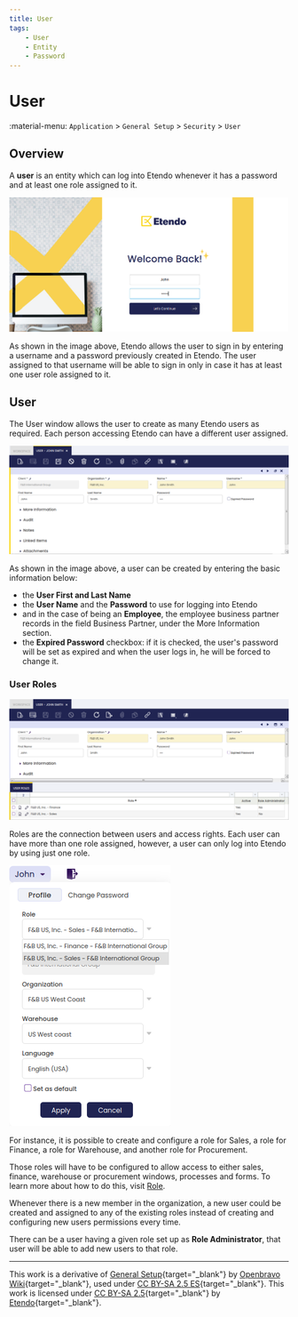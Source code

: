 ```yaml
---
title: User
tags:
    - User
    - Entity
    - Password
---
```


# User

:material-menu: `Application` > `General Setup` > `Security` > `User`

## Overview

A **user** is an entity which can log into Etendo whenever it has a password and at least one role assigned to it.

![](../../../../../assets/drive/uYk0-n-xUoagkerOKb87gcQ11qfxJ4C2C_uPR-SR_HlmbDw89FyUm7UY86xbdoD3TjOPpEBVFu0aITdVibP7fnpylt_fn8SttMp0fH3HkNOAle71cVvxAmMtvbMPkBN4rHrhr21j.png)

As shown in the image above, Etendo allows the user to sign in by entering a username and a password previously created in Etendo. The user assigned to that username will be able to sign in only in case it has at least one user role assigned to it.

## User

The User window allows the user to create as many Etendo users as required. Each person accessing Etendo can have a different user assigned.

![](../../../../../assets/drive/Xu1oqRnWMgbWI8-qp1RP-stpJ2YwNnKLJr04-gRcVOrIEkJm_er9fWwpe4F2Ncy_u3pATEEGw7t59JJrUW2y9QSsmNWTT9XXlC0cZuqlakWhF2KIfYfw6IaJhrseTY1tKjE0Uavl.png)

As shown in the image above, a user can be created by entering the basic information below:

- the **User First and Last Name**
- the **User Name** and the **Password** to use for logging into Etendo
- and in the case of being an **Employee**, the employee business partner records in the field Business Partner, under the More Information section.
- the **Expired Password** checkbox: if it is checked, the user's password will be set as expired and when the user logs in, he will be forced to change it.

### User Roles


![](../../../../../assets/drive/6lcpMBWvPHq9NQ2VCpAiYVfd_SBR-7j3aDTZ9c4QyqmQi7Nguuid_7y8TQNEXkh7pLH26YU7fKgqpdMEgi1L3aXyKnoyf6PTz-tutOmotGaFFhh7BG_2-QoafKz4JSrmS8mpXVzS.png)


Roles are the connection between users and access rights. Each user can have more than one role assigned, however, a user can only log into Etendo by using just one role.

![](../../../../../assets/drive/IdpYeASr5qFi9zCa5EgsKRJfg54EoyBsxbVbj3d7DIbN-8XztHzj2QI35lguEXIKt6FxAmkozQnh7sGeMaKYD4m7-x5QSemv2M48ShmpCxhVWCLFwGa4e94oA1yl4K7-JprsrIcf.png)

For instance, it is possible to create and configure a role for Sales, a role for Finance, a role for Warehouse, and another role for Procurement.

Those roles will have to be configured to allow access to either sales, finance, warehouse or procurement windows, processes and forms. To learn more about how to do this, visit [Role](../security/role.md).

Whenever there is a new member in the organization, a new user could be created and assigned to any of the existing roles instead of creating and configuring new users permissions every time.

There can be a user having a given role set up as **Role Administrator**, that user will be able to add new users to that role.

---

This work is a derivative of [General Setup](https://wiki.openbravo.com/wiki/General_Setup){target="_blank"} by [Openbravo Wiki](http://wiki.openbravo.com/wiki/Welcome_to_Openbravo){target="_blank"}, used under [CC BY-SA 2.5 ES](https://creativecommons.org/licenses/by-sa/2.5/es/){target="_blank"}. This work is licensed under [CC BY-SA 2.5](https://creativecommons.org/licenses/by-sa/2.5/){target="_blank"} by [Etendo](https://etendo.software){target="_blank"}.